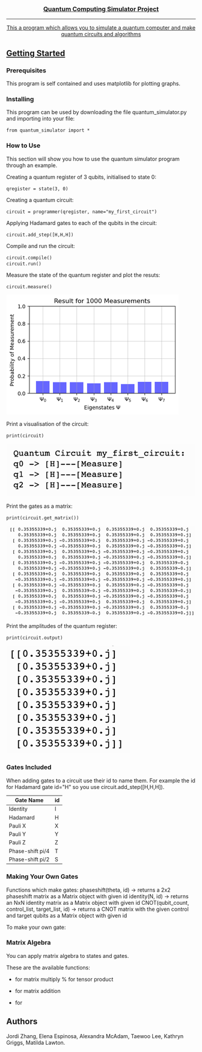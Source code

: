 <p align="center">
  <a href="addlinktopage" rel="noopener">
</p>

<h3 align="center">Quantum Computing Simulator Project</h3>

---

<p align="center"> This a program which allows you to simulate a quantum computer and make quantum circuits and algorithms 
    <br> 
</p>

<!-- ## Table of Contents
- [Table of Contents](#table-of-contents)
- [Getting Started ](#getting-started-)
  - [Prerequisites](#prerequisites)
  - [Installing](#installing)
- [Usage ](#usage-)
- [Authors ](#authors-) -->

<!-- ## About <a name = "about"></a>
A python progrom to simulate quantum computing on a classical computer. -->

## Getting Started <a name = "getting_started"></a>

### Prerequisites
This program is self contained and uses matplotlib for plotting graphs.

### Installing
This program can be used by downloading the file quantum_simulator.py and importing into your file:

```
from quantum_simulator import *
```

### How to Use 
This section will show you how to use the quantum simulator program through an example.


Creating a quantum register of 3 qubits, initialised to state 0:

```
qregister = state(3, 0)
```

Creating a quantum circuit:

```
circuit = programmer(qregister, name="my_first_circuit")
```

Applying Hadamard gates to each of the qubits in the circuit:

```
circuit.add_step([H,H,H])
```

Compile and run the circuit:

```
circuit.compile()
circuit.run()
```


Measure the state of the quantum register and plot the resuts:
```
circuit.measure()
```
![graph](./docs/measureplot.png) 


Print a visualisation of the circuit:
```
print(circuit)
```
![graph](./docs/visualcircuit.png) 


Print the gates as a matrix:
```
print(circuit.get_matrix())
```
![graph](./docs/matrixcircuit.png) 


Print the amplitudes of the quantum register:
```
print(circuit.output)

```
![graph](./docs/amplitudes.png) 


### Gates Included
When adding gates to a circuit use their id to name them. For example the id for Hadamard gate id="H" so you use circuit.add_step([H,H,H]).

| Gate Name        | id |
| ---------------- | -- |
| Identity         | I  |
| Hadamard         | H  |
| Pauli X          | X  |
| Pauli Y          | Y  |
| Pauli Z          | Z  |
| Phase-shift pi/4 | T  |
| Phase-shift pi/2 | S  |


### Making Your Own Gates
Functions which make gates:
phaseshift(theta, id) -> returns a 2x2 phaseshift matrix as a Matrix object with given id
identity(N, id) -> returns an NxN identity matrix as a Matrix object with given id
CNOT(qubit_count, control_list, target_list, id) -> returns a CNOT matrix with the given control and target qubits as a Matrix object with given id

To make your own gate:

### Matrix Algebra 
You can apply matrix algebra to states and gates. 

These are the available functions:
* for matrix multiply 
% for tensor product
+ for matrix addition
- for 

## Authors <a name = "authors"></a>
Jordi Zhang,
Elena Espinosa,
Alexandra McAdam,
Taewoo Lee,
Kathryn Griggs,
Matilda Lawton.


